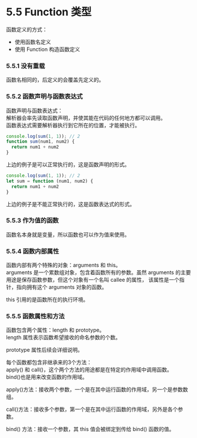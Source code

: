 # 5.5 Function 类型
函数定义的方式：
- 使用函数名定义
- 使用 Function 构造函数定义

### 5.5.1 没有重载
函数名相同的，后定义的会覆盖先定义的。

### 5.5.2 函数声明与函数表达式
函数声明与函数表达式：    
解析器会率先读取函数声明，并使其能在代码的任何地方都可以调用。   
函数表达式需要解析器执行到它所在的位置，才能被执行。    
```javascript
console.log(sum(1, 1)); // 2
function sum(num1, num2) {
  return num1 + num2
}
```
上边的例子是可以正常执行的，这是函数声明的形式。
```javascript
console.log(sum(1, 1)); // 2
let sum = function (num1, num2) {
  return num1 + num2
}
```
上边的例子是不能正常执行的，这是函数表达式的形式。

### 5.5.3 作为值的函数
函数名本身就是变量，所以函数也可以作为值来使用。

### 5.5.4 函数内部属性
函数内部有两个特殊的对象：arguments 和 this。   
arguments 是一个累数组对象，包含着函数所有的参数。虽然 arguments 的主要用途是保存函数参数，但这个对象有一个名叫 callee 的属性，
该属性是一个指针，指向拥有这个 arguments 对象的函数。

this 引用的是函数所在的执行环境。

### 5.5.5 函数属性和方法
函数包含两个属性：length 和 prototype。    
length 属性表示函数希望接收的命名参数的个数。   

prototype 属性后续会详细说明。

每个函数都包含非继承来的3个方法：    
apply() 和 call()，这个两个方法的用途都是在特定的作用域中调用函数。    
bind()也是用来改变函数的作用域。

apply()方法：接收两个参数，一个是在其中运行函数的作用域，另一个是参数数组。    

call()方法：接收多个参数，第一个是在其中运行函数的作用域，另外是各个参数。

bind() 方法：接收一个参数，其 this 值会被绑定到传给 bind() 函数的值。